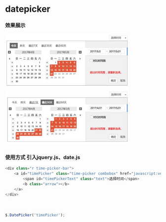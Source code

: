 # datepicker #

###  效果展示  ###
<img src="https://github.com/zhouzefei/datepicker/blob/master/pic01.png" width="400"/>    
<img src="https://github.com/zhouzefei/datepicker/blob/master/pic02.png" width="400"/>  

### 使用方式 引入jquery.js、date.js ###
```javascript
<div class="r time-picker-bar">
	<a id="timePicker" class="time-picker combobox" href="javascript:void(0)">
		<span id="timePickerText" class="text">选择时间</span>
		<b class="arrow"></b>
	</a>
</div>



$.DatePicker('timePicker');
```
